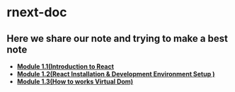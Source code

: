 # rnext-doc

## **Here we share our note and trying to make a best note**

- [**Module 1.1(Introduction to React**](/1.1/ )
- [**Module 1.2(React Installation & Development Environment Setup )**](/1.2/)
- [**Module 1.3(How to works Virtual Dom)**](/1.3/)
